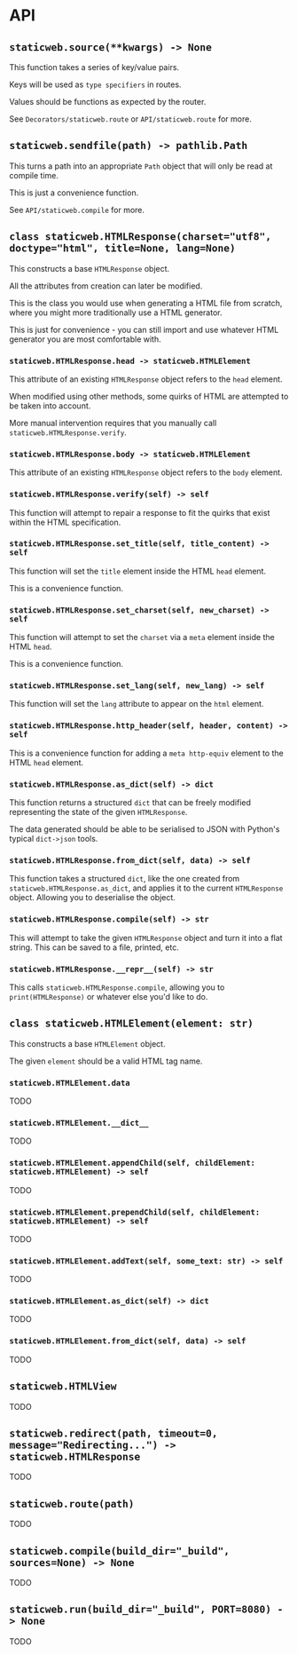 # API

## `staticweb.source(**kwargs) -> None`

This function takes a series of key/value pairs.

Keys will be used as `type specifiers` in routes.

Values should be functions as expected by the router.

See `Decorators/staticweb.route` or `API/staticweb.route` for more.

## `staticweb.sendfile(path) -> pathlib.Path`

This turns a path into an appropriate `Path` object that will only be read at compile time.

This is just a convenience function.

See `API/staticweb.compile` for more.

## `class staticweb.HTMLResponse(charset="utf8", doctype="html", title=None, lang=None)`

This constructs a base `HTMLResponse` object.

All the attributes from creation can later be modified.

This is the class you would use when generating a HTML file from scratch, where you might more traditionally use a HTML generator.

This is just for convenience - you can still import and use whatever HTML generator you are most comfortable with.

### `staticweb.HTMLResponse.head -> staticweb.HTMLElement`

This attribute of an existing `HTMLResponse` object refers to the `head` element.

When modified using other methods, some quirks of HTML are attempted to be taken into account.

More manual intervention requires that you manually call `staticweb.HTMLResponse.verify`.

### `staticweb.HTMLResponse.body -> staticweb.HTMLElement`

This attribute of an existing `HTMLResponse` object refers to the `body` element.

### `staticweb.HTMLResponse.verify(self) -> self`

This function will attempt to repair a response to fit the quirks that exist within the HTML specification.

### `staticweb.HTMLResponse.set_title(self, title_content) -> self`

This function will set the `title` element inside the HTML `head` element.

This is a convenience function.

### `staticweb.HTMLResponse.set_charset(self, new_charset) -> self`

This function will attempt to set the `charset` via a `meta` element inside the HTML `head`.

This is a convenience function.

### `staticweb.HTMLResponse.set_lang(self, new_lang) -> self`

This function will set the `lang` attribute to appear on the `html` element.

### `staticweb.HTMLResponse.http_header(self, header, content) -> self`

This is a convenience function for adding a `meta http-equiv` element to the HTML `head` element.

### `staticweb.HTMLResponse.as_dict(self) -> dict`

This function returns a structured `dict` that can be freely modified representing the state of the given `HTMLResponse`.

The data generated should be able to be serialised to JSON with Python's typical `dict->json` tools.

### `staticweb.HTMLResponse.from_dict(self, data) -> self`

This function takes a structured `dict`, like the one created from `staticweb.HTMLResponse.as_dict`, and applies it to the current `HTMLResponse` object. Allowing you to deserialise the object.

### `staticweb.HTMLResponse.compile(self) -> str`

This will attempt to take the given `HTMLResponse` object and turn it into a flat string. This can be saved to a file, printed, etc.

### `staticweb.HTMLResponse.__repr__(self) -> str`

This calls `staticweb.HTMLResponse.compile`, allowing you to `print(HTMLResponse)` or whatever else you'd like to do.

## `class staticweb.HTMLElement(element: str)`

This constructs a base `HTMLElement` object.

The given `element` should be a valid HTML tag name.

### `staticweb.HTMLElement.data`

TODO

### `staticweb.HTMLElement.__dict__`

TODO

### `staticweb.HTMLElement.appendChild(self, childElement: staticweb.HTMLElement) -> self`

TODO

### `staticweb.HTMLElement.prependChild(self, childElement: staticweb.HTMLElement) -> self`

TODO

### `staticweb.HTMLElement.addText(self, some_text: str) -> self`

TODO

### `staticweb.HTMLElement.as_dict(self) -> dict`

TODO

### `staticweb.HTMLElement.from_dict(self, data) -> self`

TODO

## `staticweb.HTMLView`

TODO

## `staticweb.redirect(path, timeout=0, message="Redirecting...") -> staticweb.HTMLResponse`

TODO

## `staticweb.route(path)`

TODO

## `staticweb.compile(build_dir="_build", sources=None) -> None`

TODO

## `staticweb.run(build_dir="_build", PORT=8080) -> None`

TODO
